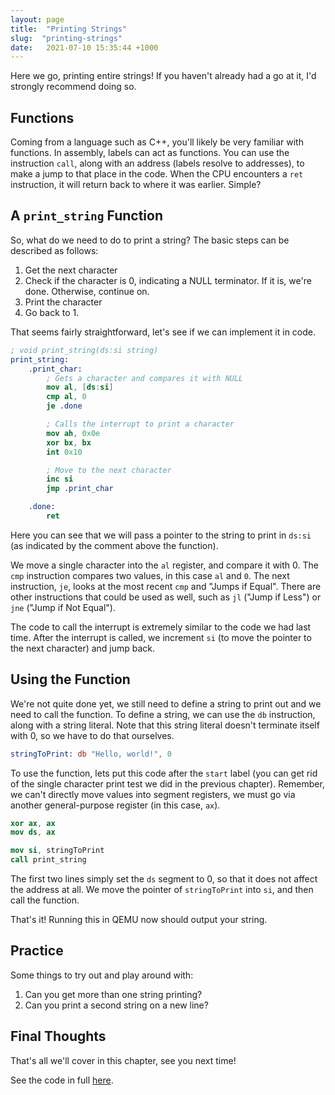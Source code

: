 ```yaml
---
layout: page
title:  "Printing Strings"
slug:  "printing-strings"
date:   2021-07-10 15:35:44 +1000
---
```


Here we go, printing entire strings! If you haven't already had a go at it, I'd strongly recommend doing so.

## Functions
Coming from a language such as C++, you'll likely be very familiar with functions. In assembly, labels can act as functions. You can use the instruction `call`, along with an address (labels resolve to addresses), to make a jump to that place in the code. When the CPU encounters a `ret` instruction, it will return back to where it was earlier. Simple?

## A `print_string` Function
So, what do we need to do to print a string? The basic steps can be described as follows:
1. Get the next character
2. Check if the character is 0, indicating a NULL terminator. If it is, we're done. Otherwise, continue on.
3. Print the character
4. Go back to 1.

That seems fairly straightforward, let's see if we can implement it in code.

```nasm
; void print_string(ds:si string)
print_string:
	.print_char:
		; Gets a character and compares it with NULL
		mov al, [ds:si]
		cmp al, 0
		je .done

		; Calls the interrupt to print a character
		mov ah, 0x0e
		xor bx, bx
		int 0x10

		; Move to the next character
		inc si
		jmp .print_char

	.done:
		ret
```

Here you can see that we will pass a pointer to the string to print in `ds:si` (as indicated by the comment above the function).

We move a single character into the `al` register, and compare it with 0. The `cmp` instruction compares two values, in this case `al` and `0`. The next instruction, `je`, looks at the most recent `cmp` and "Jumps if Equal". There are other instructions that could be used as well, such as `jl` ("Jump if Less") or `jne` ("Jump if Not Equal").

The code to call the interrupt is extremely similar to the code we had last time. After the interrupt is called, we increment `si` (to move the pointer to the next character) and jump back.

## Using the Function
We're not quite done yet, we still need to define a string to print out and we need to call the function. To define a string, we can use the `db` instruction, along with a string literal. Note that this string literal doesn't terminate itself with 0, so we have to do that ourselves.

```nasm
stringToPrint: db "Hello, world!", 0
```

To use the function, lets put this code after the `start` label (you can get rid of the single character print test we did in the previous chapter). Remember, we can't directly move values into segment registers, we must go via another general-purpose register (in this case, `ax`).
```nasm
xor ax, ax
mov ds, ax

mov si, stringToPrint
call print_string
```

The first two lines simply set the `ds` segment to 0, so that it does not affect the address at all. We move the pointer of `stringToPrint` into `si`, and then call the function.

That's it! Running this in QEMU now should output your string.

## Practice
Some things to try out and play around with:
1. Can you get more than one string printing?
2. Can you print a second string on a new line?

## Final Thoughts
That's all we'll cover in this chapter, see you next time!

See the code in full [here](https://github.com/FancyKillerPanda/OS-Tutorial/tree/510d03dfe4d9938a1d052bf4dbfa42c0dca930f4).
